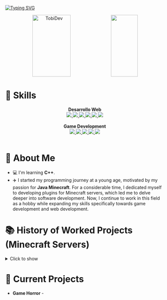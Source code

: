 [![Typing SVG](https://readme-typing-svg.demolab.com?font=Fira+Code&pause=1000&color=4CAF50&center=true&width=435&lines=Hello%2C+my+name+is+NosiDev;I%C2%B4m+17+years+old;I%C2%B4m+a+Game+Developer;I%C2%B4m+a+Web+Developer)](https://git.io/typing-svg)

<div align="center">
  <img width="49%" height="195px" src="https://github-readme-stats.vercel.app/api?username=nosidev&show_icons=true&count_private=true&hide_border=true&title_color=4CAF50&icon_color=00bfbf&text_color=4CAF50&bg_color=0d1117" alt="TobiDev"/>
  <img width="41%" height="195px" src="https://github-readme-stats.vercel.app/api/top-langs/?username=nosidev&layout=compact&hide_border=true&title_color=4CAF50&text_color=4CAF50&bg_color=0d1117"/>
</div>

# 🌟 Skills
<div style="display: flex; flex-direction: column; align-items: center;">
  <strong>Desarrollo Web</strong>
  <div>
    <a href="https://skillicons.dev">
      <img src="https://skillicons.dev/icons?i=css"/>
      <img src="https://skillicons.dev/icons?i=js"/>
      <img src="https://skillicons.dev/icons?i=html"/>
      <img src="https://skillicons.dev/icons?i=tailwind"/>
      <img src="https://skillicons.dev/icons?i=react"/>
      <img src="https://skillicons.dev/icons?i=astro"/>
    </a>
  </div>
  <br />
  <strong>Game Development</strong>
  <div>
    <a href="https://skillicons.dev">
      <img src="https://skillicons.dev/icons?i=godot" />
      <img src="https://skillicons.dev/icons?i=unity" />
      <img src="https://skillicons.dev/icons?i=unrealengine" />
      <img src="https://skillicons.dev/icons?i=blender" />
      <img src="https://skillicons.dev/icons?i=cpp"/>
      <!--<img src="https://skillicons.dev/icons?i=cs"/>-->
    </a>
  </div>
</div>

<br />

# 🤵 About Me
- 💻 I'm learning **C++**.
- ✈️ I started my programming journey at a young age, motivated by my passion for **Java Minecraft**. For a considerable time, I dedicated myself to developing plugins for Minecraft servers, which led me to delve deeper into software development. Now, I continue to work in this field as a hobby while expanding my skills specifically towards game development and web development.

# 📚 History of Worked Projects (Minecraft Servers)
<details>
   <summary>Click to show</summary>
   <ul>
     <li>⚔ Olympus Network - A Minecraft PvP Network based on HCF (Developer)</li>
     <li>⚔ DixPvP Network - A Minecraft PvP Network based on HCF (Developer)</li>
     <li>⚔ CentryHCF Network - A Minecraft PvP Network based on HCF (Developer)</li>
     <li>⚔ MininMC Network - A Minecraft PvP Network based on HCF (Developer)</li>
     <li>⚔ LivePvP Network - A Minecraft PvP Network based on HCF (Developer)</li>
     <li>⚔ ZenithMC Network - A Minecraft PvP Network based on HCF (Developer)</li>
     <li>⚔ InfernalMC Network - A Minecraft PvP Network based on HCF (Developer/Owner)</li>
     <li>⚔ SharkMC Network - A Minecraft PvP Network based on HCF & PvP Community (Developer)</li>
     <li>⚔ MoonWolf Network - A Minecraft PvP Network based on HCF (Developer)</li>
     <li>⚔ WaveHCF Network - A Minecraft PvP Network based on HCF (Developer)</li>
     <li>⚔ EvilMC Network - A Minecraft PvP Network based on HCF (Developer)</li>
     <li>⚔ AtlasMC Network - A Minecraft PvP And MineGames Network (Developer)</li>
   </ul>
</details>

# 🥂 Current Projects
- **Game Horror** - 
